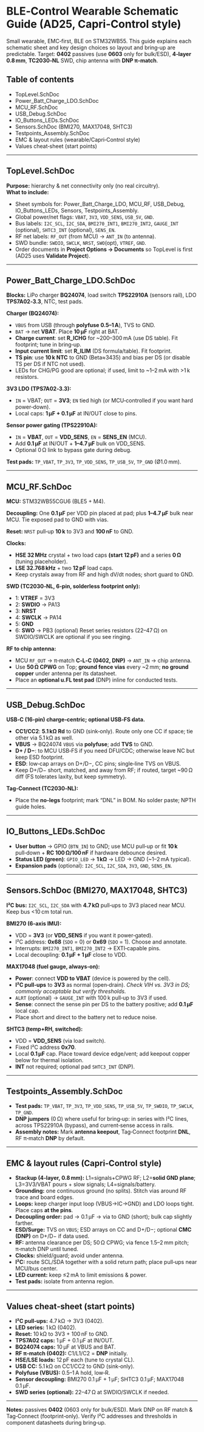 
# BLE‑Control Wearable Schematic Guide (AD25, Capri‑Control style)

Small wearable, EMC‑first, BLE on STM32WB55. This guide explains each schematic sheet and key design choices so layout and bring‑up are predictable. Target: **0402** passives (use **0603** only for bulk/ESD), **4‑layer 0.8 mm**, **TC2030‑NL** SWD, chip antenna with **DNP π‑match**.


## Table of contents
- TopLevel.SchDoc
- Power_Batt_Charge_LDO.SchDoc
- MCU_RF.SchDoc
- USB_Debug.SchDoc
- IO_Buttons_LEDs.SchDoc
- Sensors.SchDoc (BMI270, MAX17048, SHTC3)
- Testpoints_Assembly.SchDoc
- EMC & layout rules (wearable/Capri‑Control style)
- Values cheat‑sheet (start points)


---

## TopLevel.SchDoc
**Purpose:** hierarchy & net connectivity only (no real circuitry).  
**What to include:**
- Sheet symbols for: Power_Batt_Charge_LDO, MCU_RF, USB_Debug, IO_Buttons_LEDs, Sensors, Testpoints_Assembly.
- Global power/net flags: `VBAT`, `3V3`, `VDD_SENS`, `USB_5V`, `GND`.
- Bus labels: `I2C_SCL`, `I2C_SDA`, `BMI270_INT1`, `BMI270_INT2`, `GAUGE_INT` (optional), `SHTC3_INT` (optional), `SENS_EN`.
- RF net labels: `RF_OUT` (from MCU) → `ANT_IN` (to antenna).
- SWD bundle: `SWDIO`, `SWCLK`, `NRST`, `SWO`(opt), `VTREF`, `GND`.
- Order documents in **Project Options → Documents** so TopLevel is first (AD25 uses **Validate Project**).


---

## Power_Batt_Charge_LDO.SchDoc
**Blocks:** LiPo charger **BQ24074**, load switch **TPS22910A** (sensors rail), LDO **TPS7A02‑3.3**, NTC, test pads.

**Charger (BQ24074):**
- `VBUS` from USB (through **polyfuse 0.5–1 A**), TVS to GND.
- `BAT` → net **VBAT**. Place **10 µF** right at BAT.
- **Charge current**: set **R_ICHG** for ~200–300 mA (use DS table). Fit footprint; tune in bring‑up.
- **Input current limit**: set **R_ILIM** (DS formula/table). Fit footprint.
- **TS pin**: use **10 k NTC** to GND (Beta≈3435) and bias per DS (or disable TS per DS if NTC not used).
- LEDs for CHG/PG good are optional; if used, limit to ~1–2 mA with >1 k resistors.

**3V3 LDO (TPS7A02‑3.3):**
- `IN` = VBAT; `OUT` = **3V3**; `EN` tied high (or MCU‑controlled if you want hard power‑down).
- Local caps: **1 µF + 0.1 µF** at IN/OUT close to pins.

**Sensor power gating (TPS22910A):**
- `IN` = **VBAT**, `OUT` = **VDD_SENS**, `EN` = **SENS_EN** (MCU).
- Add **0.1 µF** at IN/OUT + **1–4.7 µF** bulk on VDD_SENS.
- Optional 0 Ω link to bypass gate during debug.

**Test pads:** `TP_VBAT`, `TP_3V3`, `TP_VDD_SENS`, `TP_USB_5V`, `TP_GND` (Ø1.0 mm).


---

## MCU_RF.SchDoc
**MCU:** STM32WB55CGU6 (BLE5 + M4).

**Decoupling:** One **0.1 µF** per VDD pin placed at pad; plus **1–4.7 µF** bulk near MCU. Tie exposed pad to GND with vias.

**Reset:** `NRST` pull‑up **10 k** to 3V3 and **100 nF** to GND.

**Clocks:**
- **HSE 32 MHz** crystal + two load caps **(start 12 pF)** and a series **0 Ω** (tuning placeholder).
- **LSE 32.768 kHz** + two **12 pF** load caps.
- Keep crystals away from RF and high dV/dt nodes; short guard to GND.

**SWD (TC2030‑NL, 6‑pin, solderless footprint only):**
- 1: **VTREF** = 3V3
- 2: **SWDIO** → PA13
- 3: **NRST**
- 4: **SWCLK** → PA14
- 5: **GND**
- 6: **SWO** → PB3 (optional)
Reset series resistors (22–47 Ω) on SWDIO/SWCLK are optional if you see ringing.

**RF to chip antenna:**
- MCU `RF_OUT` → π‑match **C‑L‑C (0402, DNP)** → `ANT_IN` → chip antenna.
- Use **50 Ω CPWG** on Top; **ground fence vias** every ~2 mm; **no ground copper** under antenna per its datasheet.
- Place an **optional u.FL test pad** (DNP) inline for conducted tests.


---

## USB_Debug.SchDoc
**USB‑C (16‑pin) charge‑centric; optional USB‑FS data.**
- **CC1/CC2**: **5.1 kΩ Rd** to GND (sink‑only). Route only one CC if space; tie other via 5.1 kΩ as well.
- **VBUS** → BQ24074 `VBUS` via **polyfuse**; add **TVS** to GND.
- **D+ / D−**: to MCU USB‑FS if you need DFU/CDC; otherwise leave NC but keep ESD footprint.
- **ESD**: low‑cap arrays on D+/D−, CC pins; single‑line TVS on VBUS.
- Keep D+/D− short, matched, and away from RF; if routed, target ~90 Ω diff (FS tolerates laxity, but keep symmetry).

**Tag‑Connect (TC2030‑NL):**
- Place the **no‑legs** footprint; mark “DNL” in BOM. No solder paste; NPTH guide holes.


---

## IO_Buttons_LEDs.SchDoc
- **User button** → GPIO (`BTN_IN`) to GND; use MCU pull‑up or fit **10 k** pull‑down + **RC 100 Ω/100 nF** if hardware debounce desired.
- **Status LED (green)**: `GPIO_LED` → **1 kΩ** → LED → GND (~1–2 mA typical).
- **Expansion pads** (optional): `I2C_SCL`, `I2C_SDA`, `3V3`, `GND`, `SENS_EN`.


---

## Sensors.SchDoc (BMI270, MAX17048, SHTC3)
**I²C bus:** `I2C_SCL`, `I2C_SDA` with **4.7 kΩ** pull‑ups to 3V3 placed near MCU. Keep bus <10 cm total run.

**BMI270 (6‑axis IMU):**
- VDD = **3V3** (or **VDD_SENS** if you want it power‑gated).
- I²C address: **0x68** (`SDO` = 0) or **0x69** (`SDO` = 1). Choose and annotate.
- Interrupts: `BMI270_INT1`, `BMI270_INT2` → EXTI‑capable pins.
- Local decoupling: **0.1 µF + 1 µF** close to VDD.

**MAX17048 (fuel gauge, always‑on):**
- **Power**: connect **VDD to VBAT** (device is powered by the cell).
- **I²C pull‑ups** to **3V3** as normal (open‑drain). *Check VIH vs. 3V3 in DS; commonly acceptable but verify thresholds.*
- `ALRT` (optional) → `GAUGE_INT` with 100 k pull‑up to 3V3 if used.
- **Sense**: connect the sense pin per DS to the battery positive; add **0.1 µF** local cap.
- Place short and direct to the battery net to reduce noise.

**SHTC3 (temp+RH, switched):**
- VDD = **VDD_SENS** (via load switch).
- Fixed I²C address **0x70**.
- Local **0.1 µF** cap. Place toward device edge/vent; add keepout copper below for thermal isolation.
- **INT** not required; optional pad `SHTC3_INT` (DNP).


---

## Testpoints_Assembly.SchDoc
- **Test pads:** `TP_VBAT`, `TP_3V3`, `TP_VDD_SENS`, `TP_USB_5V`, `TP_SWDIO`, `TP_SWCLK`, `TP_GND`.
- **DNP jumpers** (0 Ω) where useful for bring‑up: in series with I²C lines, across TPS22910A (bypass), and current‑sense access in rails.
- **Assembly notes:** Mark **antenna keepout**, Tag‑Connect footprint **DNL**, RF π‑match **DNP** by default.


---

## EMC & layout rules (Capri‑Control style)
- **Stackup (4‑layer, 0.8 mm):** L1=signals+CPWG RF; L2=**solid GND plane**; L3=3V3/VBAT pours + slow signals; L4=signals/battery.
- **Grounding:** one continuous ground (no splits). Stitch vias around RF trace and board edges.
- **Loops:** keep charger input loop (VBUS→IC→GND) and LDO loops tight. Place caps **at the pins**.
- **Decoupling order:** pad → 0.1 µF → via to GND (short); bulk cap slightly farther.
- **ESD/Surge:** TVS on `VBUS`; ESD arrays on CC and D+/D−; optional **CMC (DNP)** on D+/D− if data used.
- **RF:** antenna clearance per DS; 50 Ω CPWG; via fence 1.5–2 mm pitch; π‑match DNP until tuned.
- **Clocks:** shield/guard; avoid under antenna.
- **I²C:** route SCL/SDA together with a solid return path; place pull‑ups near MCU/bus center.
- **LED current:** keep ≤2 mA to limit emissions & power.
- **Test pads:** isolate from antenna region.


---

## Values cheat‑sheet (start points)
- **I²C pull‑ups:** 4.7 kΩ → 3V3 (0402).
- **LED series:** 1 kΩ (0402).
- **Reset:** 10 kΩ to 3V3 + 100 nF to GND.
- **TPS7A02 caps:** 1 µF + 0.1 µF at IN/OUT.
- **BQ24074 caps:** 10 µF at VBUS and BAT.
- **RF π‑match (0402):** C1/L1/C2 = **DNP** initially.
- **HSE/LSE loads:** 12 pF each (tune to crystal CL).
- **USB CC:** 5.1 kΩ on CC1/CC2 to GND (sink‑only).
- **Polyfuse (VBUS):** 0.5–1 A hold, low‑R.
- **Sensor decoupling:** BMI270 0.1 µF + 1 µF; SHTC3 0.1 µF; MAX17048 0.1 µF.
- **SWD series (optional):** 22–47 Ω at SWDIO/SWCLK if needed.

---

**Notes:** passives **0402** (0603 only for bulk/ESD). Mark DNP on RF match & Tag‑Connect (footprint‑only). Verify I²C addresses and thresholds in component datasheets during bring‑up.
